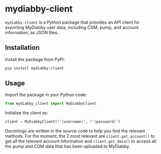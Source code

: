 # mydiabby-client

`mydiabby-client` is a Python package that provides an API client for exporting MyDiabby user data, including CGM, pump, and account information, as JSON files.

## Installation

Install the package from PyPI:

```bash
pip install mydiabby-client
```

## Usage

Import the package in your Python code:

```python
from mydiabby_client import MyDiabbyClient
```

Initialise the client as:

```python
client = MyDiabbyClient(f"{username}", f"{password}")
```

Docstrings are written in the source code to help you find the relevant methods. For the moment, the 2 most relevant are `client.get_account()` to get all the relevant account information and `client.get_data()` to access all the pump and CGM data that has been uploaded to MyDiabby.